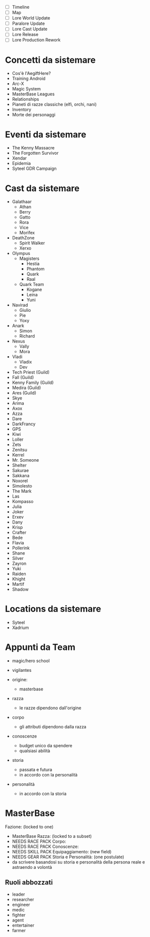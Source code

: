 - [ ] Timeline
- [ ] Map
- [ ] Lore World Update
- [ ] Paralore Update
- [ ] Lore Cast Update
- [ ] Lore Release
- [ ] Lore Production Rework

# Concetti da sistemare

- Cos'è l'AegiftHere?
- Training Android
- Arc-X
- Magic System
- MasterBase Leagues
- Relationships
- Pianeti di razze classiche (elfi, orchi, nani)
- Inventory
- Morte dei personaggi

# Eventi da sistemare

- The Kenny Massacre
- The Forgotten Survivor
- Xendar
- Epidemia
- Syteel GDR Campaign

# Cast da sistemare

- Galathaar
	- Athan
	- Berry
	- Gatto
	- Rora
	- Vice
	- Morifex
- DeathZone
	- Spirit Walker
	- Xerxo
- Olympus
	- Magisters
		- Hestia
		- Phantom
		- Quark
		- Raal
	- Quark Team
		- Kogane
		- Leina
		- Yuni
- Navirad
	- Giulio
	- Pie
	- Yoxy
- Anark
	- Simon
	- Richard
- Nexus
	- Vally
	- Mora
- Vladi
	- Vladix
	- Dev
- Tech Priest (Guild)
- Fall (Guild)
- Kenny Family (Guild)
- Medira (Guild)
- Ares (Guild)
- Skye
- Arima
- Axox
- Azza
- Dare
- DarkFrancy
- GPS
- Kiwi
- Loller
- Zets
- Zenitsu
- Kerrel
- Mr. Someone
- Shelter
- Sakurae
- Sakkana
- Noxorel
- Simolesto
- The Mark
- Las
- Kompasso
- Julia
- Joker
- Erxev
- Dany
- Krisp
- Crafter
- Bede
- Flavia
- Pollerink
- Shane
- Silver
- Zayron
- Yuki
- Raiden
- Khight
- Martif
- Shadow

# Locations da sistemare

- Syteel
- Xadrium


# Appunti da Team


- magic/hero school
- vigilantes

- origine:
	- masterbase
- razza
	- le razze dipendono dall'origine
- corpo
	- gli attributi dipendono dalla razza
- conoscenze
	- budget unico da spendere
	- qualsiasi abilità
- storia
	- passata e futura
	- in accordo con la personalità
- personalità
	- in accordo con la storia

# MasterBase

Fazione: (locked to one)
- MasterBase
Razza: (locked to a subset)
- NEEDS RACE PACK
Corpo:
- NEEDS RACE PACK
Conoscenze:
- NEEDS SKILL PACK
Equipaggiamento: (new field)
- NEEDS GEAR PACK
Storia e Personalità: (one postulate)
- da scrivere basandosi su storia e personalità della persona reale e astraendo a volontà

## Ruoli abbozzati

- leader
- researcher
- engineer
- medic
- fighter
- agent
- entertainer
- farmer